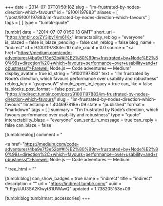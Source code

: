 +++
date = 2014-07-07T01:50:18Z
slug = "im-frustrated-by-nodes-direction-which-favours"
id = "91001197883"
aliases = [ "/post/91001197883/im-frustrated-by-nodes-direction-which-favours" ]
tags = [ ]
type = "tumblr-quote"

[tumblr]
date = "2014-07-07 01:50:18 GMT"
short_url = "https://tmblr.co/ZY3jby1Km61Kx"
interactability_reblog = "everyone"
is_blazed = false
is_blaze_pending = false
can_reblog = false
blog_name = "indirect"
id = 9.1001197883e+10
note_count = 0.0
source = "<a href=\"https://medium.com/code-adventures/4ba9e7f3e52b##I%E2%80%99m+frustrated+by+Node%E2%80%99s+direction%2C+which+favours+performance+over+usability+and+robustness\">Farewell Node.js — Code adventures — Medium</a>"
display_avatar = true
id_string = "91001197883"
text = "I’m frustrated by Node’s direction, which favours performance over usability and robustness"
reblog_key = "gsugwsuW"
should_open_in_legacy = true
can_like = false
is_blocks_post_format = false
post_url = "https://indirect.tumblr.com/post/91001197883/im-frustrated-by-nodes-direction-which-favours"
slug = "im-frustrated-by-nodes-direction-which-favours"
timestamp = 1.404697818e+09
state = "published"
format = "markdown"
tags = [ ]
summary = "I’m frustrated by Node’s direction, which favours performance over usability and robustness"
type = "quote"
interactability_blaze = "everyone"
can_send_in_message = true
can_reply = false
can_blaze = false

[tumblr.reblog]
comment = "<p><a href=\"https://medium.com/code-adventures/4ba9e7f3e52b##I%E2%80%99m+frustrated+by+Node%E2%80%99s+direction%2C+which+favours+performance+over+usability+and+robustness\">Farewell Node.js — Code adventures — Medium</a></p>"
tree_html = ""

[tumblr.blog]
can_show_badges = true
name = "indirect"
title = "indirect"
description = ""
url = "https://indirect.tumblr.com/"
uuid = "t:PgyUJU3SA2Klwyt81UWAwQ"
updated = 1.738205153e+09

[tumblr.blog.tumblrmart_accessories]
+++

